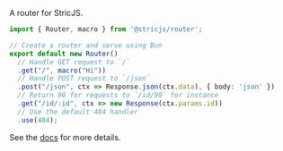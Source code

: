 A router for StricJS.

```typescript
import { Router, macro } from '@stricjs/router';

// Create a router and serve using Bun
export default new Router()
  // Handle GET request to `/`
  .get("/", macro("Hi"))
  // Handle POST request to `/json`
  .post("/json", ctx => Response.json(ctx.data), { body: 'json' })
  // Return 90 for requests to `/id/90` for instance
  .get("/id/:id", ctx => new Response(ctx.params.id))
  // Use the default 404 handler
  .use(404);
```

See the [docs](https://stricjs.netlify.app/#/basic/routing/main) for more details.
